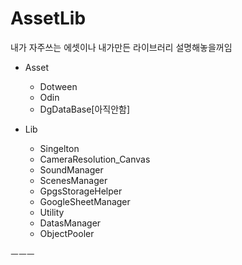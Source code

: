 # AssetLib  
내가 자주쓰는 에셋이나 내가만든 라이브러리 설명해놓을꺼임  


* Asset  
  * Dotween  
  * Odin  
  * DgDataBase[아직안함]  



* Lib  
  * Singelton  
  * CameraResolution_Canvas
  * SoundManager
  * ScenesManager  
  * GpgsStorageHelper
  * GoogleSheetManager  
  * Utility   
  * DatasManager   
  * ObjectPooler   
  
  
ㅡㅡㅡ


